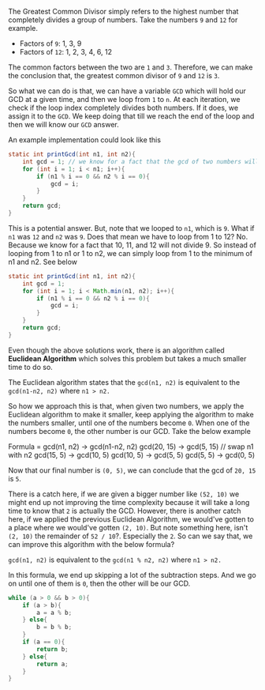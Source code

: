 The Greatest Common Divisor simply refers to the highest number that completely divides a group of numbers. Take the numbers `9` and `12` for example.

* Factors of `9`: 1, 3, 9
* Factors of `12`: 1, 2, 3, 4, 6, 12

The common factors between the two are `1` and `3`. Therefore, we can make the conclusion that, the greatest common divisor of `9` and `12` is `3`.

So what we can do is that, we can have a variable `GCD` which will hold our GCD at a given time, and then we loop from `1` to
`n`. At each iteration, we check if the loop index completely divides both numbers.
If it does, we assign it to the `GCD`. We keep doing that till we reach the end of the loop and then we will know our `GCD` answer.

An example implementation could look like this
```java
static int printGcd(int n1, int n2){
    int gcd = 1; // we know for a fact that the gcd of two numbers will always be 1
    for (int i = 1; i < n1; i++){
        if (n1 % i == 0 && n2 % i == 0){
            gcd = i;
        }
    }
    return gcd;
}
```
This is a potential answer. But, note that we looped to `n1`, which is `9`. What if `n1` was `12` and `n2` was `9`. Does
that mean we have to loop from 1 to 12? No. Because we know for a fact that 10, 11, and 12 will not divide 9. So instead of 
looping from 1 to n1 or 1 to n2, we can simply loop from 1 to the minimum of n1 and n2. See below
```java
static int printGcd(int n1, int n2){
    int gcd = 1;
    for (int i = 1; i < Math.min(n1, n2); i++){
        if (n1 % i == 0 && n2 % i == 0){
            gcd = i;
        }
    }
    return gcd;
}
```

Even though the above solutions work, there is an algorithm called **Euclidean Algorithm** which solves this problem but takes a much smaller time to do so.

The Euclidean algorithm states that the `gcd(n1, n2)` is equivalent to the `gcd(n1-n2, n2)` where `n1 > n2.`

So how we approach this is that, when given two numbers, we apply the Euclidean algorithm to make it smaller, keep applying the algorithm to make the numbers smaller, until one of the numbers become `0`. When one of the numbers become `0`, the other number is our GCD. Take the below example

Formula = gcd(n1, n2) -> gcd(n1-n2, n2)
gcd(20, 15) -> gcd(5, 15) // swap n1 with n2
gcd(15, 5) -> gcd(10, 5)
gcd(10, 5) -> gcd(5, 5)
gcd(5, 5) -> gcd(0, 5)

Now that our final number is `(0, 5)`, we can conclude that the gcd of `20, 15` is `5`.

There is a catch here, if we are given a bigger number like `(52, 10)` we might end up not improving the time complexity because it will take a long time to know that `2` is actually the GCD. However, there is another catch here, if we applied the previous Euclidean Algorithm, we would've gotten to a place where we would've gotten `(2, 10)`. But note something here, isn't `(2, 10)` the remainder of `52 / 10`?. Especially the `2`. So can we say that, we can improve this algorithm with the below formula?

`gcd(n1, n2)` is equivalent to the `gcd(n1 % n2, n2)` where `n1 > n2.`

In this formula, we end up skipping a lot of the subtraction steps. And we go on until one of them is `0`, then the other will be our GCD.

```java
while (a > 0 && b > 0){
    if (a > b){
        a = a % b;
    } else{
        b = b % b;
    }
    if (a == 0){
        return b;
    } else{
        return a;
    }
}
